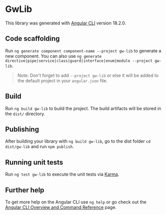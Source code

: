 # GwLib

This library was generated with [Angular CLI](https://github.com/angular/angular-cli) version 18.2.0.

## Code scaffolding

Run `ng generate component component-name --project gw-lib` to generate a new component. You can also use `ng generate directive|pipe|service|class|guard|interface|enum|module --project gw-lib`.
> Note: Don't forget to add `--project gw-lib` or else it will be added to the default project in your `angular.json` file. 

## Build

Run `ng build gw-lib` to build the project. The build artifacts will be stored in the `dist/` directory.

## Publishing

After building your library with `ng build gw-lib`, go to the dist folder `cd dist/gw-lib` and run `npm publish`.

## Running unit tests

Run `ng test gw-lib` to execute the unit tests via [Karma](https://karma-runner.github.io).

## Further help

To get more help on the Angular CLI use `ng help` or go check out the [Angular CLI Overview and Command Reference](https://angular.dev/tools/cli) page.
